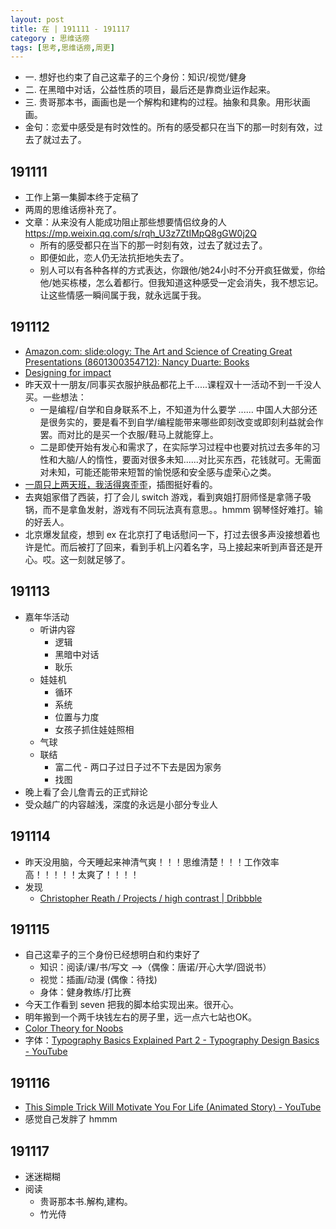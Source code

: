 ```yaml
---
layout: post
title: 在 | 191111 - 191117
category : 思维话痨
tags: [思考,思维话痨,周更]
---
```


- 一. 想好也约束了自己这辈子的三个身份：知识/视觉/健身
- 二. 在黑暗中对话，公益性质的项目，最后还是靠商业运作起来。
- 三. 贵哥那本书，画画也是一个解构和建构的过程。抽象和具象。用形状画画。
- 金句：恋爱中感受是有时效性的。所有的感受都只在当下的那一时刻有效，过去了就过去了。

## 191111
  - 工作上第一集脚本终于定稿了
  - 两周的思维话痨补充了。
  - 文章：从来没有人能成功阻止那些想要情侣纹身的人 https://mp.weixin.qq.com/s/rqh_U3z7ZtIMpQ8gGW0j2Q
    - 所有的感受都只在当下的那一时刻有效，过去了就过去了。
    - 即便如此，恋人仍无法抗拒地失去了。
    - 别人可以有各种各样的方式表达，你跟他/她24小时不分开疯狂做爱，你给他/她买栋楼，怎么着都行。但我知道这种感受一定会消失，我不想忘记。让这些情感一瞬间属于我，就永远属于我。 
    
## 191112
  - [Amazon.com: slide:ology: The Art and Science of Creating Great Presentations (8601300354712): Nancy Duarte: Books](https://www.amazon.com/slide-ology-Science-Creating-Presentations/dp/0596522347)
  - [Designing for impact](https://www.lynda.com/Design-Documentaries-tutorials/Designing-impact/51412/54987-4.html)
  - 昨天双十一朋友/同事买衣服护肤品都花上千.....课程双十一活动不到一千没人买。一些想法：
    - 一是编程/自学和自身联系不上，不知道为什么要学 ...... 中国人大部分还是很务实的，要是看不到自学/编程能带来哪些即刻改变或即刻利益就会作罢。而对比的是买一个衣服/鞋马上就能穿上。
    - 二是即使开始有发心和需求了，在实际学习过程中也要对抗过去多年的习性和大脑/人的惰性，要面对很多未知......对比买东西，花钱就可。无需面对未知，可能还能带来短暂的愉悦感和安全感与虚荣心之类。
  - [一周只上两天班，我活得爽歪歪](https://www.douban.com/note/741619527/?dt_dapp=1)，插图挺好看的。
  - 去爽姐家借了西装，打了会儿 switch 游戏，看到爽姐打厨师怪是拿筛子吸锅，而不是拿鱼发射，游戏有不同玩法真有意思。。hmmm 钢琴怪好难打。输的好丢人。
  - 北京爆发鼠疫，想到  ex 在北京打了电话慰问一下，打过去很多声没接想着也许是忙。而后被打了回来，看到手机上闪着名字，马上接起来听到声音还是开心。哎。这一刻就足够了。
  
## 191113 
  - 嘉年华活动
    - 听讲内容
      - 逻辑
      - 黑暗中对话
      - 耿乐
    - 娃娃机
      - 循环
      - 系统
      - 位置与力度
      - 女孩子抓住娃娃照相
    - 气球
    - 联结
      - 富二代 - 两口子过日子过不下去是因为家务
      - 找图
  - 晚上看了会儿詹青云的正式辩论
  - 受众越广的内容越浅，深度的永远是小部分专业人
  
## 191114
  - 昨天没用脑，今天睡起来神清气爽！！！思维清楚！！！工作效率高！！！！！太爽了！！！！
  - 发现
    - [Christopher Reath / Projects / high contrast | Dribbble](https://dribbble.com/chrisreath/projects/426235-high-contrast)
    
## 191115
  - 自己这辈子的三个身份已经想明白和约束好了
    - 知识：阅读/课/书/写文 -->（偶像：唐诺/开心大学/囧说书）
    - 视觉：插画/动漫 (偶像：待找)
    - 身体：健身教练/打比赛
  - 今天工作看到 seven 把我的脚本给实现出来。很开心。
  - 明年搬到一个两千块钱左右的房子里，远一点六七站也OK。
  - [Color Theory for Noobs](https://www.youtube.com/watch?v=AvgCkHrcj90)
  - 字体：[Typography Basics Explained Part 2 - Typography Design Basics - YouTube](https://www.youtube.com/watch?v=ZnyNGaxFRqQ)
  
##  191116
  - [This Simple Trick Will Motivate You For Life (Animated Story) - YouTube](https://www.youtube.com/watch?v=n9RXEQcJ5sI)
  - 感觉自己发胖了 hmmm

## 191117
  - 迷迷糊糊
  - 阅读
    - 贵哥那本书.解构,建构。
    - 竹光侍
